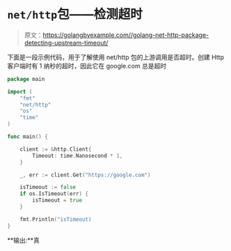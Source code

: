 # `net/http`包——检测超时

> 原文：<https://golangbyexample.com//golang-net-http-package-detecting-upstream-timeout/>

下面是一段示例代码，用于了解使用 net/http 包的上游调用是否超时。创建 Http 客户端时有 1 纳秒的超时，因此它在 google.com 总是超时

```go
package main

import (
	"fmt"
	"net/http"
	"os"
	"time"
)

func main() {

	client := &http.Client{
		Timeout: time.Nanosecond * 1,
	}

	_, err := client.Get("https://google.com")

	isTimeout := false
	if os.IsTimeout(err) {
		isTimeout = true
	}

	fmt.Println("isTimeout)
}
```

**输出:**真